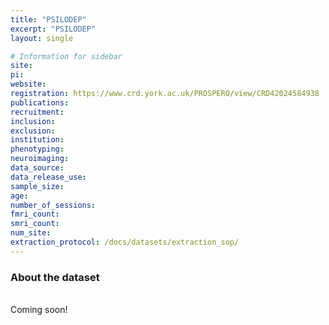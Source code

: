 ```yaml
---
title: "PSILODEP"
excerpt: "PSILODEP"
layout: single

# Information for sidebar
site:
pi:
website:
registration: https://www.crd.york.ac.uk/PROSPERO/view/CRD42024584938
publications:
recruitment:
inclusion:
exclusion:
institution:
phenotyping:
neuroimaging:
data_source:
data_release_use:
sample_size:
age:
number_of_sessions:
fmri_count:
smri_count:
num_site:
extraction_protocol: /docs/datasets/extraction_sop/
---
```


### About the dataset
<br>
Coming soon!

